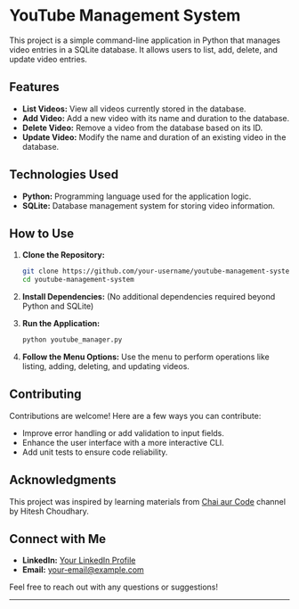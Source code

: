 # YouTube Management System

This project is a simple command-line application in Python that manages video entries in a SQLite database. It allows users to list, add, delete, and update video entries.

## Features

- **List Videos:** View all videos currently stored in the database.
- **Add Video:** Add a new video with its name and duration to the database.
- **Delete Video:** Remove a video from the database based on its ID.
- **Update Video:** Modify the name and duration of an existing video in the database.

## Technologies Used

- **Python:** Programming language used for the application logic.
- **SQLite:** Database management system for storing video information.

## How to Use

1. **Clone the Repository:**
   ```bash
   git clone https://github.com/your-username/youtube-management-system.git
   cd youtube-management-system
   ```

2. **Install Dependencies:** (No additional dependencies required beyond Python and SQLite)
   
3. **Run the Application:**
   ```bash
   python youtube_manager.py
   ```

4. **Follow the Menu Options:** Use the menu to perform operations like listing, adding, deleting, and updating videos.

## Contributing

Contributions are welcome! Here are a few ways you can contribute:
- Improve error handling or add validation to input fields.
- Enhance the user interface with a more interactive CLI.
- Add unit tests to ensure code reliability.

## Acknowledgments

This project was inspired by learning materials from [Chai aur Code]([https://www.youtube.com/channel/UCiCpSybOXwHxd7PPnRMfp3Q](https://www.youtube.com/@chaiaurcode)) channel by Hitesh Choudhary.

## Connect with Me

- **LinkedIn:** [Your LinkedIn Profile](https://www.linkedin.com/in/your-profile)
- **Email:** your-email@example.com

Feel free to reach out with any questions or suggestions!

---
